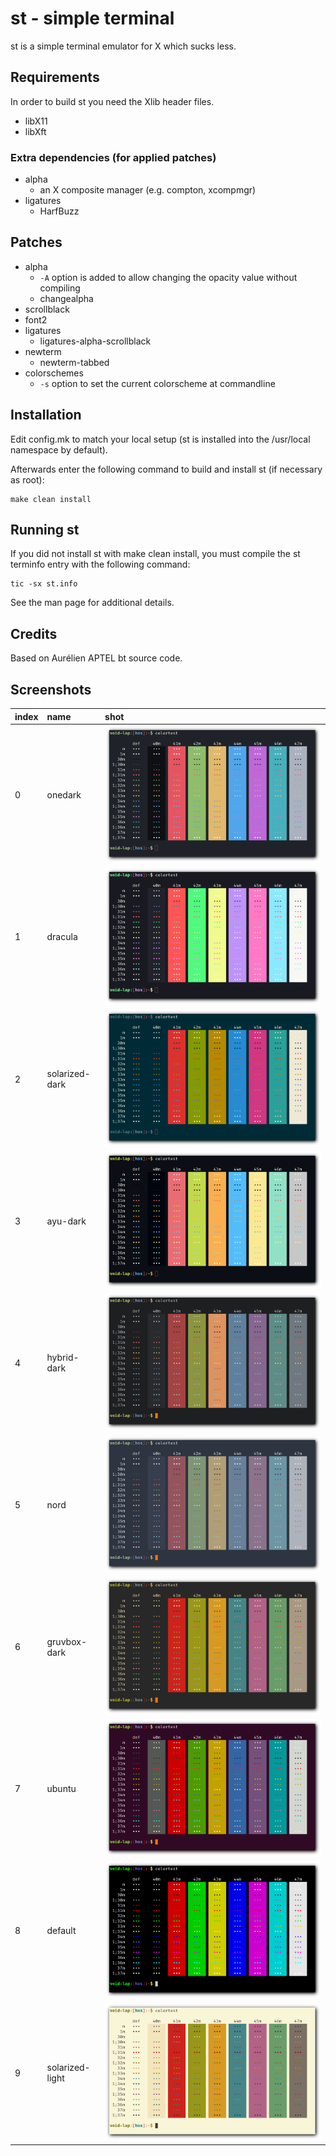 # st - simple terminal

st is a simple terminal emulator for X which sucks less.


## Requirements

In order to build st you need the Xlib header files.

+ libX11
+ libXft


### Extra dependencies (for applied patches)

+ alpha
    + an X composite manager (e.g. compton, xcompmgr)
+ ligatures
    + HarfBuzz
    

## Patches

+ alpha
    + `-A` option is added to allow changing the opacity value without compiling
    + changealpha
+ scrollblack
+ font2
+ ligatures
    + ligatures-alpha-scrollblack
+ newterm
    + newterm-tabbed
+ colorschemes
    + `-s` option to set the current colorscheme at commandline


## Installation

Edit config.mk to match your local setup (st is installed into
the /usr/local namespace by default).

Afterwards enter the following command to build and install st (if
necessary as root):

    make clean install


## Running st

If you did not install st with make clean install, you must compile
the st terminfo entry with the following command:

    tic -sx st.info

See the man page for additional details.

## Credits

Based on Aurélien APTEL <aurelien dot aptel at gmail dot com> bt source code.

## Screenshots

| **index** |     **name**    |                           **shot**                             |
|:----------|:----------------|:---------------------------------------------------------------|
|     0     | onedark         | ![00-onedark-theme](shots/shot-00-onedark.png)                 |
|     1     | dracula         | ![01-dracula-theme](shots/shot-01-dracula.png)                 |
|     2     | solarized-dark  | ![02-solarized-dark-theme](shots/shot-02-solarized-dark.png)   |
|     3     | ayu-dark        | ![03-ayu-dark-theme](shots/shot-03-ayu-dark.png)               |
|     4     | hybrid-dark     | ![04-hybrid-theme](shots/shot-04-hybrid.png)                   |
|     5     | nord            | ![05-nord-theme](shots/shot-05-nord.png)                       |
|     6     | gruvbox-dark    | ![06-gruvbox-dark-theme](shots/shot-06-gruvbox-dark.png)       |
|     7     | ubuntu          | ![07-ubuntu-theme](shots/shot-07-ubuntu.png)                   |
|     8     | default         | ![08-default-theme](shots/shot-08-default.png)                 |
|     9     | solarized-light | ![09-solarized-light-theme](shots/shot-09-solarized-light.png) |

